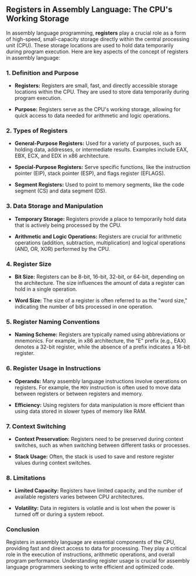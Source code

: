 ## Registers in Assembly Language: The CPU's Working Storage

In assembly language programming, **registers** play a crucial role as a form of high-speed, small-capacity storage directly within the central processing unit (CPU). These storage locations are used to hold data temporarily during program execution. Here are key aspects of the concept of registers in assembly language:

### 1. **Definition and Purpose**

- **Registers:** Registers are small, fast, and directly accessible storage locations within the CPU. They are used to store data temporarily during program execution.

- **Purpose:** Registers serve as the CPU's working storage, allowing for quick access to data needed for arithmetic and logic operations.

### 2. **Types of Registers**

- **General-Purpose Registers:** Used for a variety of purposes, such as holding data, addresses, or intermediate results. Examples include EAX, EBX, ECX, and EDX in x86 architecture.

- **Special-Purpose Registers:** Serve specific functions, like the instruction pointer (EIP), stack pointer (ESP), and flags register (EFLAGS).

- **Segment Registers:** Used to point to memory segments, like the code segment (CS) and data segment (DS).

### 3. **Data Storage and Manipulation**

- **Temporary Storage:** Registers provide a place to temporarily hold data that is actively being processed by the CPU.

- **Arithmetic and Logic Operations:** Registers are crucial for arithmetic operations (addition, subtraction, multiplication) and logical operations (AND, OR, XOR) performed by the CPU.

### 4. **Register Size**

- **Bit Size:** Registers can be 8-bit, 16-bit, 32-bit, or 64-bit, depending on the architecture. The size influences the amount of data a register can hold in a single operation.

- **Word Size:** The size of a register is often referred to as the "word size," indicating the number of bits processed in one operation.

### 5. **Register Naming Conventions**

- **Naming Scheme:** Registers are typically named using abbreviations or mnemonics. For example, in x86 architecture, the "E" prefix (e.g., EAX) denotes a 32-bit register, while the absence of a prefix indicates a 16-bit register.

### 6. **Register Usage in Instructions**

- **Operands:** Many assembly language instructions involve operations on registers. For example, the `MOV` instruction is often used to move data between registers or between registers and memory.

- **Efficiency:** Using registers for data manipulation is more efficient than using data stored in slower types of memory like RAM.

### 7. **Context Switching**

- **Context Preservation:** Registers need to be preserved during context switches, such as when switching between different tasks or processes.

- **Stack Usage:** Often, the stack is used to save and restore register values during context switches.

### 8. **Limitations**

- **Limited Capacity:** Registers have limited capacity, and the number of available registers varies between CPU architectures.

- **Volatility:** Data in registers is volatile and is lost when the power is turned off or during a system reboot.

### Conclusion

Registers in assembly language are essential components of the CPU, providing fast and direct access to data for processing. They play a critical role in the execution of instructions, arithmetic operations, and overall program performance. Understanding register usage is crucial for assembly language programmers seeking to write efficient and optimized code.
